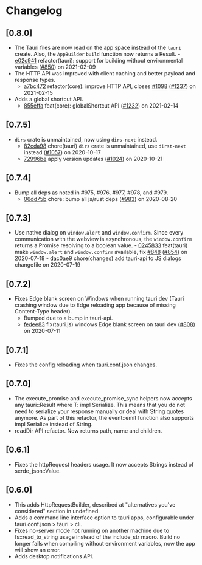 # Changelog

## [0.8.0]

-   The Tauri files are now read on the app space instead of the `tauri` create.
    Also, the `AppBuilder` `build` function now returns a Result.
        - [e02c941](https://www.github.com/tauri-apps/tauri/commit/e02c9419cb8c66f4e43ed598d2fc74d4b19384ec) refactor(tauri): support for building without environmental variables ([#850](https://www.github.com/tauri-apps/tauri/pull/850)) on 2021-02-09
-   The HTTP API was improved with client caching and better payload and response types.
    -   [a7bc472](https://www.github.com/tauri-apps/tauri/commit/a7bc472e994730071f960d09a12ac85296a080ae) refactor(core): improve HTTP API, closes [#1098](https://www.github.com/tauri-apps/tauri/pull/1098) ([#1237](https://www.github.com/tauri-apps/tauri/pull/1237)) on 2021-02-15
-   Adds a global shortcut API.
    -   [855effa](https://www.github.com/tauri-apps/tauri/commit/855effadd9ebfb6bc1a3555ac7fc733f6f766b7a) feat(core): globalShortcut API ([#1232](https://www.github.com/tauri-apps/tauri/pull/1232)) on 2021-02-14

## [0.7.5]

-   `dirs` crate is unmaintained, now using `dirs-next` instead.
    -   [82cda98](https://www.github.com/tauri-apps/tauri/commit/82cda98532975c6d4b1c93bf2f326173f39e0964) chore(tauri) `dirs` crate is unmaintained, use `dirst-next` instead ([#1057](https://www.github.com/tauri-apps/tauri/pull/1057)) on 2020-10-17
    -   [72996be](https://www.github.com/tauri-apps/tauri/commit/72996be1bd3eb878c4cf30bfec79058071c26d7a) apply version updates ([#1024](https://www.github.com/tauri-apps/tauri/pull/1024)) on 2020-10-21

## [0.7.4]

-   Bump all deps as noted in #975, #976, #977, #978, and #979.
    -   [06dd75b](https://www.github.com/tauri-apps/tauri/commit/06dd75b68a15d388808c51ae2bf50554ae761d9d) chore: bump all js/rust deps ([#983](https://www.github.com/tauri-apps/tauri/pull/983)) on 2020-08-20

## [0.7.3]

-   Use native dialog on `window.alert` and `window.confirm`.
    Since every communication with the webview is asynchronous, the `window.confirm` returns a Promise resolving to a boolean value.
        - [0245833](https://www.github.com/tauri-apps/tauri/commit/0245833bb56d5462a4e1249eb1e2f9f5e477592d) feat(tauri) make `window.alert` and `window.confirm` available, fix [#848](https://www.github.com/tauri-apps/tauri/pull/848) ([#854](https://www.github.com/tauri-apps/tauri/pull/854)) on 2020-07-18
        - [dac0ae9](https://www.github.com/tauri-apps/tauri/commit/dac0ae976ea1b419ed5af078d00106b1476dee04) chore(changes) add tauri-api to JS dialogs changefile on 2020-07-19

## [0.7.2]

-   Fixes Edge blank screen on Windows when running tauri dev (Tauri crashing window due to Edge reloading app because of missing Content-Type header).
    -   Bumped due to a bump in tauri-api.
    -   [fedee83](https://www.github.com/tauri-apps/tauri/commit/fedee835e36daa4363b91aabd43143e8033c9a5c) fix(tauri.js) windows Edge blank screen on tauri dev ([#808](https://www.github.com/tauri-apps/tauri/pull/808)) on 2020-07-11

## [0.7.1]

-   Fixes the config reloading when tauri.conf.json changes.

## [0.7.0]

-   The execute_promise and execute_promise_sync helpers now accepts any tauri::Result<T> where T: impl Serialize.
    This means that you do not need to serialize your response manually or deal with String quotes anymore.
    As part of this refactor, the event::emit function also supports impl Serialize instead of String.
-   readDir API refactor. Now returns path, name and children. 

## [0.6.1]

-   Fixes the httpRequest headers usage. It now accepts Strings instead of serde_json::Value.

## [0.6.0]

-   This adds HttpRequestBuilder, described at "alternatives you've considered" section in undefined.
-   Adds a command line interface option to tauri apps, configurable under tauri.conf.json > tauri > cli.
-   Fixes no-server mode not running on another machine due to fs::read_to_string usage instead of the include_str macro.
    Build no longer fails when compiling without environment variables, now the app will show an error.
-   Adds desktop notifications API.
